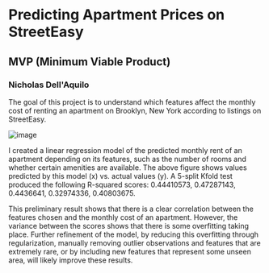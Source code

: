 # Predicting Apartment Prices on StreetEasy

## MVP (Minimum Viable Product)

### Nicholas Dell'Aquilo

The goal of this project is to understand which features affect the monthly cost of renting an apartment on Brooklyn, New York according to listings on StreetEasy.

![image](https://user-images.githubusercontent.com/22899761/117733329-636eae80-b1bf-11eb-88a6-2926eb248b35.png)

I created a linear regression model of the predicted monthly rent of an apartment depending on its features, such as the number of rooms and whether certain amenities are available. The above figure shows values predicted by this model (x) vs. actual values (y). A 5-split Kfold test produced the following R-squared scores: 0.44410573, 0.47287143, 0.4436641,  0.32974336, 0.40803675.

This preliminary result shows that there is a clear correlation between the features chosen and the monthly cost of an apartment. However, the variance between the scores shows that there is some overfitting taking place. Further refinement of the model, by reducing this overfitting through regularization, manually removing outlier observations and features that are extremely rare, or by including new features that represent some unseen area, will likely improve these results.
